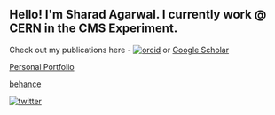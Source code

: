 ## Hello! I'm Sharad Agarwal. I currently work @ CERN in the CMS Experiment.

Check out my publications here - [![orcid](https://img.shields.io/badge/orcid-sharadagarwal-&?logo=orcid)](https://orcid.org/0000-0002-6492-5390) or [Google Scholar](https://scholar.google.com/citations?user=yRVFJp8AAAAJ&hl=en)

[Personal Portfolio](https://sharad1126.github.io/)

[behance](https://www.behance.net/sharad1126)

[![twitter](https://img.shields.io/twitter/follow/shad1126?style=social)](https://twitter.com/shad1126)
